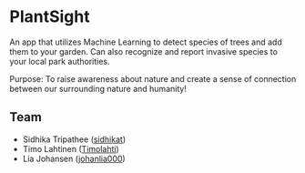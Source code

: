 # PlantSight
An app that utilizes Machine Learning to detect species of trees and add them to your garden. Can also recognize and report invasive species to your local park authorities. 

Purpose: To raise awareness about nature and create a sense of connection between our surrounding nature and humanity!

## Team
+ Sidhika Tripathee ([sidhikat](https://github.com/sidhikat))
+ Timo Lahtinen ([Timolahti](https://github.com/Timolahti))
+ Lia Johansen ([johanlia000](https://github.com/johanlia000))
